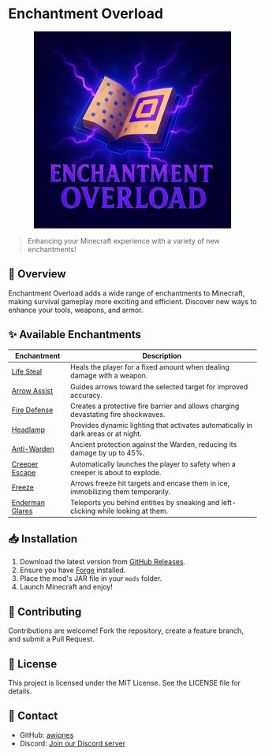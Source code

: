 # Enchantment Overload

<div align="center">
  <img src="src/main/resources/assets/enchantmentoverload/images/logo.png" alt="Enchantment Overload Logo" width="400"/>
</div>

> Enhancing your Minecraft experience with a variety of new enchantments!

## 📖 Overview

Enchantment Overload adds a wide range of enchantments to Minecraft, making survival gameplay more exciting and efficient. Discover new ways to enhance your tools, weapons, and armor.

## ✨ Available Enchantments

| Enchantment                                       | Description                                                                        |
| ------------------------------------------------- | ---------------------------------------------------------------------------------- |
| [Life Steal](enchantment/life_steal.md)           | Heals the player for a fixed amount when dealing damage with a weapon.             |
| [Arrow Assist](enchantment/arrow_assist.md)       | Guides arrows toward the selected target for improved accuracy.                    |
| [Fire Defense](enchantment/fire_defense.md)       | Creates a protective fire barrier and allows charging devastating fire shockwaves. |
| [Headlamp](enchantment/headlamp.md)               | Provides dynamic lighting that activates automatically in dark areas or at night.  |
| [Anti-Warden](enchantment/anti_warden.md)         | Ancient protection against the Warden, reducing its damage by up to 45%.           |
| [Creeper Escape](enchantment/creeper_escape.md)   | Automatically launches the player to safety when a creeper is about to explode.    |
| [Freeze](enchantment/freeze.md)                   | Arrows freeze hit targets and encase them in ice, immobilizing them temporarily.   |
| [Enderman Glares](enchantment/enderman_glares.md) | Teleports you behind entities by sneaking and left-clicking while looking at them. |

## 📥 Installation

1. Download the latest version from [GitHub Releases](https://github.com/awiones/Enchantment-Overload/releases).
2. Ensure you have [Forge](https://files.minecraftforge.net/) installed.
3. Place the mod's JAR file in your `mods` folder.
4. Launch Minecraft and enjoy!

## 🤝 Contributing

Contributions are welcome! Fork the repository, create a feature branch, and submit a Pull Request.

## 📜 License

This project is licensed under the MIT License. See the LICENSE file for details.

## 💬 Contact

- GitHub: [awiones](https://github.com/awiones)
- Discord: [Join our Discord server](https://discord.gg/v9QSTrDQS6)
